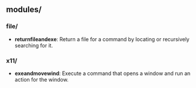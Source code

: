 
## modules/

### file/

* **returnfileandexe**: Return a file for a command by locating or recursively searching for it.

### x11/

* **exeandmovewind**: Execute a command that opens a window and run an action for the window.

